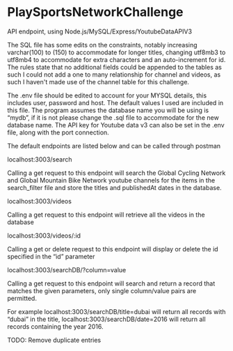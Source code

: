 # PlaySportsNetworkChallenge
API endpoint, using Node.js/MySQL/Express/YoutubeDataAPIV3

The SQL file has some edits on the constraints, notably increasing varchar(100) to (150) to accommodate for longer titles, changing utf8mb3 to utf8mb4 to accommodate for extra characters and an auto-increment for id.
The rules state that no additional fields could be appended to the tables as such I could not add a one to many relationship for channel and videos, as such I haven't made use of the channel table for this challenge.

The .env file should be edited to account for your MYSQL details, this includes user, password and host. The default values I used are included in this file. The program assumes the database name you will be using is “mydb”, if it is not please change the .sql file to accommodate for the new database name. The API key for Youtube data v3 can also be set in the .env file, along with the port connection.

The default endpoints are listed below and can be called through postman

localhost:3003/search

Calling a get request to this endpoint will search the Global Cycling Network and Global Mountain Bike Network youtube channels for the items in the search_filter file and store the titles and publishedAt dates in the database.

localhost:3003/videos

Calling a get request to this endpoint will retrieve all the videos in the database

localhost:3003/videos/:id

Calling a get or delete request to this endpoint will display or delete the id specified in the “id” parameter

localhost:3003/searchDB/?column=value

Calling a get request to this endpoint will search and return a record that matches the given parameters, only single column/value pairs are permitted.

For example localhost:3003/searchDB/title=dubai will return all records with “dubai” in the title, localhost:3003/searchDB/date=2016 will return all records containing the year 2016.

TODO:
Remove duplicate entries

